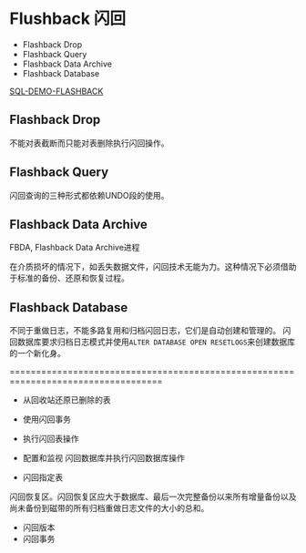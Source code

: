 # Flushback 闪回

- Flashback Drop
- Flashback Query
- Flashback Data Archive
- Flashback Database

[SQL-DEMO-FLASHBACK](../../sql_demo/backup/flashback.sql)

## Flashback Drop

不能对表截断而只能对表删除执行闪回操作。

## Flashback Query

闪回查询的三种形式都依赖UNDO段的使用。

## Flashback Data Archive

FBDA, Flashback Data Archive进程

在介质损坏的情况下，如丢失数据文件，闪回技术无能为力。这种情况下必须借助于标准的备份、还原和恢复过程。


## Flashback Database

不同于重做日志，不能多路复用和归档闪回日志，它们是自动创建和管理的。
闪回数据库要求归档日志模式并使用`ALTER DATABASE OPEN RESETLOGS`来创建数据库的一个新化身。






===================================================================================

- 从回收站还原已删除的表

- 使用闪回事务
- 执行闪回表操作
- 配置和监视 闪回数据库并执行闪回数据库操作

- 闪回指定表


闪回恢复区。闪回恢复区应大于数据库、最后一次完整备份以来所有增量备份以及尚未备份到磁带的所有归档重做日志文件的大小的总和。


- 闪回版本
- 闪回事务

